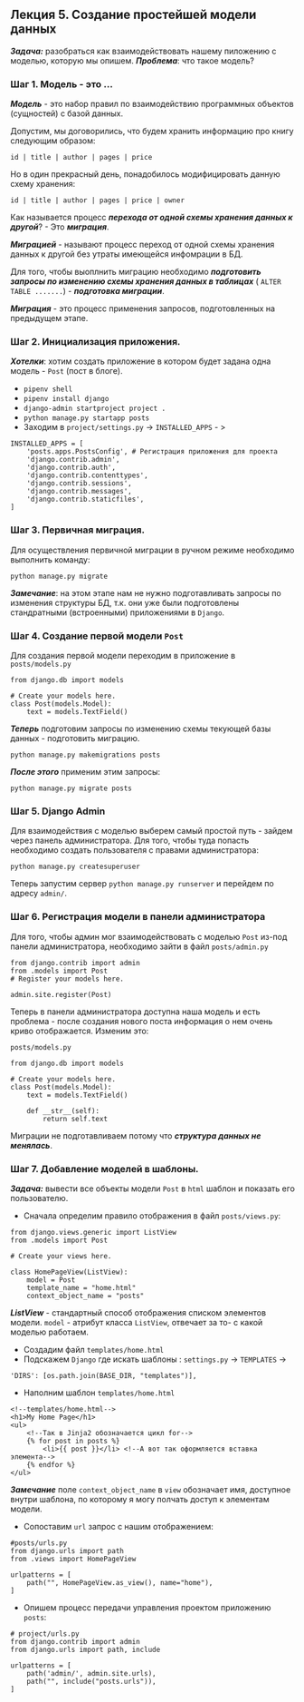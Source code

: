 ## Лекция 5. Создание простейшей модели данных

***Задача:*** разобраться как взаимодействовать нашему пиложению с моделью, которую мы опишем.
***Проблема***: что такое модель?

### Шаг 1. Модель - это ...
***Модель*** - это набор правил по взаимодействию программных объектов (сущностей) с базой данных.

Допустим, мы договорились, что будем хранить информацию про книгу следующим образом:
```
id | title | author | pages | price
```
Но в один прекрасный день, понадобилось модифицировать данную схему хранения:
```
id | title | author | pages | price | owner 
```

Как называется процесс ***перехода от одной схемы хранения данных к другой***?  - Это ***миграция***.

***Миграцией*** - называют процесс переход от одной схемы хранения данных к другой без утраты имеющейся инфомрации в БД.

Для того, чтобы выоплнить миграцию необходимо ***подготовить запросы по изменению схемы хранения данных в таблицах*** ( ```ALTER TABLE .......```) - ***подготовка миграции***.

***Миграция*** - это процесс применения запросов, подготовленных на предыдущем этапе.



### Шаг 2. Инициализация приложения.
***Хотелки***: хотим создать приложение в котором будет задана одна модель - ```Post``` (пост в блоге).

* ```pipenv shell```
* ```pipenv install django```
* ```django-admin startproject project .```
* ```python manage.py startapp posts```
* Заходим в ```project/settings.py``` -> ```INSTALLED_APPS``` - > 
```
INSTALLED_APPS = [
    'posts.apps.PostsConfig', # Регистрация приложения для проекта
    'django.contrib.admin',
    'django.contrib.auth',
    'django.contrib.contenttypes',
    'django.contrib.sessions',
    'django.contrib.messages',
    'django.contrib.staticfiles',
]

```

### Шаг 3. Первичная миграция.
Для осуществления первичной миграции в ручном режиме необходимо выполнить команду:
```
python manage.py migrate
```
***Замечание***: на этом этапе нам не нужно подготавливать запросы по изменения структуры БД, т.к. они уже были подготовлены стандратными (встроенными) приложениями в ```Django```.


### Шаг 4. Создание первой модели ```Post```
Для создания первой модели переходим в приложение в ```posts/models.py```
```
from django.db import models

# Create your models here.
class Post(models.Model):
    text = models.TextField()

```

***Теперь*** подготовим запросы по изменению схемы текующей базы данных - подготовить миграцию.
```
python manage.py makemigrations posts
```

***После этого*** применим этим запросы:
```
python manage.py migrate posts
```

### Шаг 5. Django Admin
Для взаимодействия с моделью выберем самый простой путь - зайдем через панель администратора.
Для того, чтобы туда попасть необходимо создать пользователя с правами администратора:
```
python manage.py createsuperuser
```

Теперь запустим сервер ```python manage.py runserver``` и перейдем по адресу ```admin/```.

### Шаг 6. Регистрация модели в панели администратора
Для того, чтобы админ мог взаимодействовать с моделью ```Post``` из-под панели администратора, необходимо зайти в файл ```posts/admin.py```
```
from django.contrib import admin
from .models import Post
# Register your models here.

admin.site.register(Post)
```

Теперь в панели администратора доступна наша модель и есть проблема - после создания нового поста информация о нем очень криво отображается. Изменим это:
```
posts/models.py

from django.db import models

# Create your models here.
class Post(models.Model):
    text = models.TextField()

    def __str__(self):
        return self.text

```

Миграции не подготавливаем потому что ***структура данных не менялась***.

### Шаг 7. Добавление моделей в шаблоны.
***Задача:*** вывести все объекты модели ```Post``` в ```html``` шаблон и показать его пользователю.

* Сначала определим правило отображения в файл ```posts/views.py```:
```
from django.views.generic import ListView 
from .models import Post

# Create your views here.

class HomePageView(ListView):
    model = Post 
    template_name = "home.html"
    context_object_name = "posts"
```

***ListView*** - стандартный способ отображения списком элементов модели.
```model``` - атрибут класса ```ListView```, отвечает за то- с какой моделью работаем.

* Создадим файл ```templates/home.html```
* Подскажем ```Django``` где искать шаблоны : ```settings.py``` -> ```TEMPLATES``` -> 
```
'DIRS': [os.path.join(BASE_DIR, "templates")],
```

* Наполним шаблон ```templates/home.html```
```
<!--templates/home.html-->
<h1>My Home Page</h1>
<ul>
    <!--Так в Jinja2 обозначается цикл for-->
    {% for post in posts %}
        <li>{{ post }}</li> <!--А вот так оформляется вставка элемента-->
    {% endfor %}
</ul>
```

***Замечание*** поле ```context_object_name``` в ```view``` обозначает имя, доступное внутри шаблона, по которому я могу полчать доступ к элементам модели.

* Сопоставим ```url``` запрос с нашим отображением:
```
#posts/urls.py
from django.urls import path 
from .views import HomePageView

urlpatterns = [
    path("", HomePageView.as_view(), name="home"),
]
```

* Опишем процесс передачи управления проектом приложению ```posts```:
```
# project/urls.py
from django.contrib import admin
from django.urls import path, include 

urlpatterns = [
    path('admin/', admin.site.urls),
    path("", include("posts.urls")),
]

```